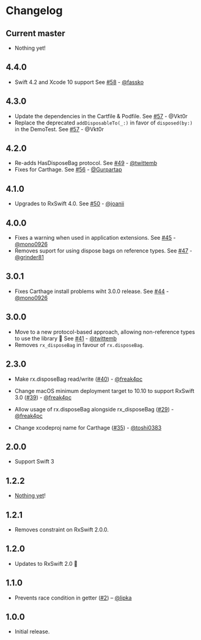 Changelog
=========

Current master
--------------

- Nothing yet!

4.4.0
-----
- Swift 4.2 and Xcode 10 support See [#58](https://github.com/RxSwiftCommunity/NSObject-Rx/pull/58) - [@fassko](https://github.com/fassko)

4.3.0
-----

- Update the dependencies in the Cartfile & Podfile. See [#57](https://github.com/RxSwiftCommunity/NSObject-Rx/pull/57) - @Vkt0r
- Replace the deprecated `addDisposableTo(_:)` in favor of `disposed(by:)` in the DemoTest. See [#57](https://github.com/RxSwiftCommunity/NSObject-Rx/pull/57) - @Vkt0r

4.2.0
-----

- Re-adds HasDisposeBag protocol. See [#49](https://github.com/RxSwiftCommunity/NSObject-Rx/pull/49) - [@twittemb](https://github.com/twittemb)
- Fixes for Carthage. See [#56](https://github.com/RxSwiftCommunity/NSObject-Rx/pull/56) - [@Gurpartap](https://github.com/Gurpartap)

4.1.0
-----

- Upgrades to RxSwift 4.0. See [#50](https://github.com/RxSwiftCommunity/NSObject-Rx/pull/50) - [@joanii](https://github.com/joanii)

4.0.0
-----

- Fixes a warning when used in application extensions. See [#45](https://github.com/RxSwiftCommunity/NSObject-Rx/pull/45) - [@mono0926](https://github.com/mono0926)
- Removes suport for using dispose bags on reference types. See [#47](https://github.com/RxSwiftCommunity/NSObject-Rx/issues/47) - [@grinder81](https://github.com/grinder81)

3.0.1
-----

- Fixes Carthage install problems wiht 3.0.0 release. See [#44](https://github.com/RxSwiftCommunity/NSObject-Rx/pull/44) - [@mono0926](https://github.com/mono0926)

3.0.0
-----

- Move to a new protocol-based approach, allowing non-reference types to use the library 🎉 See [#41](https://github.com/RxSwiftCommunity/NSObject-Rx/pull/41) - [@twittemb](https://github.com/twittemb)
- Removes `rx_disposeBag` in favour of `rx.disposeBag`.

2.3.0
-----
- Make rx.disposeBag read/write ([#40](https://github.com/RxSwiftCommunity/NSObject-Rx/pull/40)) - [@freak4pc](https://github.com/freak4pc)

- Change macOS minimum deployment target to 10.10 to support RxSwift 3.0 ([#39](https://github.com/RxSwiftCommunity/NSObject-Rx/pull/29)) - [@freak4pc](https://github.com/freak4pc)

- Allow usage of rx.disposeBag alongside rx_disposeBag ([#29](https://github.com/RxSwiftCommunity/NSObject-Rx/pull/29)) - [@freak4pc](https://github.com/freak4pc)

- Change xcodeproj name for Carthage ([#35](https://github.com/RxSwiftCommunity/NSObject-Rx/pull/35)) - [@toshi0383](https://github.com/toshi0383)

2.0.0
-----

- Support Swift 3

1.2.2
-----

- [Nothing yet](https://github.com/RxSwiftCommunity/NSObject-Rx/compare)!

1.2.1
-----

- Removes constraint on RxSwift 2.0.0.

1.2.0
-----

- Updates to RxSwift 2.0 🎉

1.1.0
-----

- Prevents race condition in getter ([#2](https://github.com/RxSwiftCommunity/NSObject-Rx/pull/2)) – [@lipka](https://github.com/lipka)

1.0.0
-----

- Initial release.
